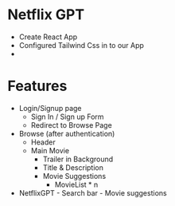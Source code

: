# Netflix GPT
- Create React App
- Configured Tailwind Css in to our App
- 

# Features
- Login/Signup page
    - Sign In / Sign up Form
    - Redirect to Browse Page
- Browse (after authentication)
    - Header
    - Main Movie
        - Trailer in Background
        - Title & Description
        - Movie Suggestions
            - MovieList * n
- NetflixGPT
        - Search bar
        - Movie suggestions

